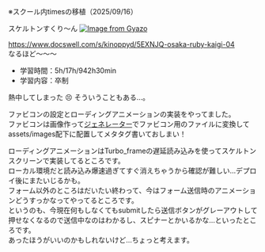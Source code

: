 ※スクール内timesの移植（2025/09/16）

スケルトンすくり～ん
[![Image from Gyazo](https://i.gyazo.com/6eb2d494debe49c512cc2d3948d5073f.gif)](https://gyazo.com/6eb2d494debe49c512cc2d3948d5073f)

https://www.docswell.com/s/kinoppyd/5EXNJQ-osaka-ruby-kaigi-04  
なるほど～～～

- 学習時間：5h/17h/942h30min
- 学習内容：卒制

熱中してしまった :persevere: そういうこともある…。

ファビコンの設定とローディングアニメーションの実装をやってました。  
ファビコンは画像作って[ジェネレーター](https://favicon-generator.mintsu-dev.com/)でファビコン用のファイルに変換してassets/images配下に配置してメタタグ書いておしまい！  

ローディングアニメーションはTurbo_frameの遅延読み込みを使ってスケルトンスクリーンで実装してるところです。  
ローカル環境だと読み込み爆速過ぎてすぐ消えちゃうから確認が難しい…デプロイ後にまたいじるかも。  
フォーム以外のところはだいたい終わって、今はフォーム送信時のアニメーションどうすっかなってやってるところです。  
というのも、今現在何もしなくてもsubmitしたら送信ボタンがグレーアウトして押せなくなるので送信中なのはわかるし、スピナーとかいるかな…といったところです。  
あったほうがいいのかもしれないけど…ちょっと考えます。

